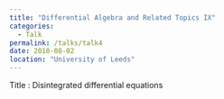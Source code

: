 ```yaml
---
title: "Differential Algebra and Related Topics IX"
categories:
  - Talk
permalink: /talks/talk4
date: 2018-08-02
location: "University of Leeds"
---
```


Title : Disintegrated differential equations
